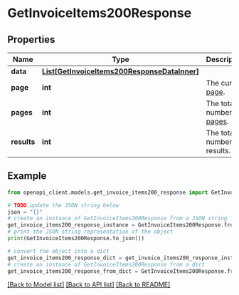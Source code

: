 # GetInvoiceItems200Response


## Properties

Name | Type | Description | Notes
------------ | ------------- | ------------- | -------------
**data** | [**List[GetInvoiceItems200ResponseDataInner]**](GetInvoiceItems200ResponseDataInner.md) |  | [optional] 
**page** | **int** | The current [page](https://techdocs.akamai.com/linode-api/reference/pagination). | [optional] [readonly] 
**pages** | **int** | The total number of [pages](https://techdocs.akamai.com/linode-api/reference/pagination). | [optional] [readonly] 
**results** | **int** | The total number of results. | [optional] [readonly] 

## Example

```python
from openapi_client.models.get_invoice_items200_response import GetInvoiceItems200Response

# TODO update the JSON string below
json = "{}"
# create an instance of GetInvoiceItems200Response from a JSON string
get_invoice_items200_response_instance = GetInvoiceItems200Response.from_json(json)
# print the JSON string representation of the object
print(GetInvoiceItems200Response.to_json())

# convert the object into a dict
get_invoice_items200_response_dict = get_invoice_items200_response_instance.to_dict()
# create an instance of GetInvoiceItems200Response from a dict
get_invoice_items200_response_from_dict = GetInvoiceItems200Response.from_dict(get_invoice_items200_response_dict)
```
[[Back to Model list]](../README.md#documentation-for-models) [[Back to API list]](../README.md#documentation-for-api-endpoints) [[Back to README]](../README.md)


